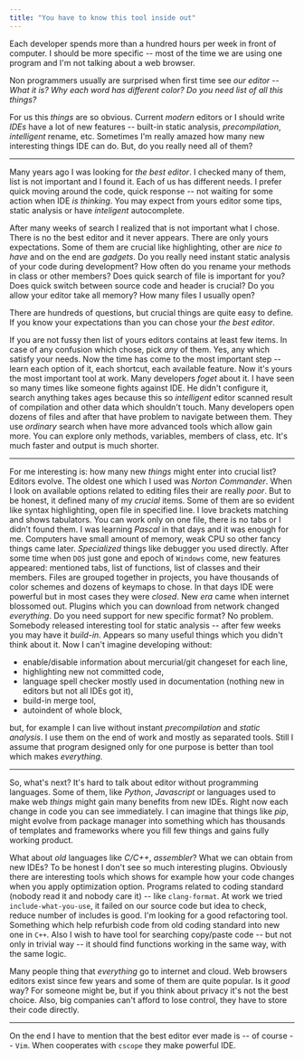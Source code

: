 ```yaml
---
title: "You have to know this tool inside out"
---
```


Each developer spends more than a hundred hours per week in front of computer.
I should be more specific -- most of the time we are using one program and
I'm not talking about a web browser.

Non programmers usually are surprised when first time see _our editor_ -- _What it
is? Why each word has different color? Do you need list of all this things?_

For us this _things_ are so obvious. Current _modern_ editors or I should write
_IDEs_ have a lot of new features  -- built-in static analysis, _precompilation_,
_intelligent_ rename, etc. Sometimes I'm really amazed how many new interesting
things IDE can do. But, do you really need all of them?

---

Many years ago I was looking for _the best editor_. I checked many of them, list is not
important and I found it. Each of us has different needs. I prefer quick moving around
the code, quick response -- not waiting for some action when IDE _is thinking_. You
may expect from yours editor some tips, static analysis or have _inteligent_ autocomplete.

After many weeks of search I realized that is not important what I chose. There is no
the best editor and it never appears. There are only yours expectations. Some of them
are crucial like highlighting, other are _nice to have_ and on the end are _gadgets_.
Do you really need instant static analysis of your code during development? How often
do you rename your methods in class or other members? Does quick search of file
is important for you? Does quick switch between source code and header is crucial?
Do you allow your editor take all memory? How many files I usually open?

There are hundreds of questions, but crucial things are quite easy to define. If you know your
expectations than you can chose your _the best editor_.

If you are not fussy then list of yours editors contains at least few items. In case
of any confusion which chose, pick _any_ of them. Yes, any which satisfy your needs.
Now the time has come to the most important step -- learn each option of it, each shortcut,
each available feature. Now it's yours the most important tool at work. Many developers
_foget_ about it. I have seen so many times like someone fights against IDE. He
didn't configure it, search anything takes ages because this so _intelligent_ editor
scanned result of compilation and other data which shouldn't touch. Many developers
open dozens of files and after that have problem to navigate between them. They use
_ordinary_ search when have more advanced tools which allow gain more. You can explore
only methods, variables, members of class, etc. It's much faster and output is much
shorter.

---

For me interesting is: how many new _things_ might enter into crucial list?
Editors evolve. The oldest one which I used was _Norton Commander_. When I look
on available options related to editing files their are really _poor_. But to be honest,
it defined many of my _crucial_ items. Some of them are so evident like syntax highlighting,
open file in specified line. I love brackets matching and shows tabulators. You can work
only on one file, there is no tabs or I didn't found them. I was learning _Pascal_ in that
days and it was enough for me. Computers have small amount of memory, weak CPU so other
fancy things came later. _Specialized_ things like debugger you used directly.
After some time when `DOS` just gone and epoch of `Windows` come, new features appeared:
mentioned tabs, list of functions, list of classes and their members. Files are grouped together
in projects, you have thousands of color schemes and dozens of keymaps to chose. In that days
IDE were powerful but in most cases they were _closed_. New _era_ came when internet blossomed out.
Plugins which you can download from network changed _everything_.
Do you need support for new specific format? No problem. Somebody released interesting tool
for static analysis -- after few weeks you may have it _build-in_. Appears so many useful
things which you didn't think about it. Now I can't imagine developing without:
* enable/disable information about mercurial/git changeset for each line,
* highlighting new not committed code,
* language spell checker mostly used in documentation (nothing new in editors but not all IDEs got it),
* build-in merge tool,
* autoindent of whole block,

but, for example I can live without instant _precompilation_ and  _static analysis_. I use them on
the end of work and mostly as separated tools. Still I assume that program designed only for one purpose
is better than tool which makes _everything_.

---

So, what's next? It's hard to talk about editor without programming languages. Some of them, like _Python_,
_Javascript_ or languages used to make web _things_  might gain many benefits from new IDEs. Right now each change
in code you can see immediately. I can imagine that things like _pip_, might evolve from package manager into
something which has thousands of templates and frameworks where you fill few things and gains fully working product.

What about _old_ languages like _C/C++_, _assembler_? What we can obtain from new IDEs? To be honest I don't see
so much interesting plugins. Obviously there are interesting tools which shows for example how your code changes
when you apply optimization option. Programs related to coding standard (nobody read it and nobody care it) -- like `clang-format`.
At work we tried `include-what-you-use`, it failed on our source code but idea to check, reduce number of includes is good.
I'm looking for a good refactoring tool. Something which help refurbish code from old coding standard into new one in `C++`.
Also I wish to have tool for searching copy/paste code -- but not only in trivial way -- it should find functions working in the
same way, with the same logic.

Many people thing that _everything_ go to internet and cloud. Web browsers editors exist since few years
and some of them are quite popular. Is it _good_ way? For someone might be, but if you think about privacy it's not
the best choice. Also, big companies can't afford to lose control, they have to store their code directly.

---

On the end I have to mention that the best editor ever made is -- of course -- `Vim`. When cooperates with `cscope` they make
powerful IDE.
